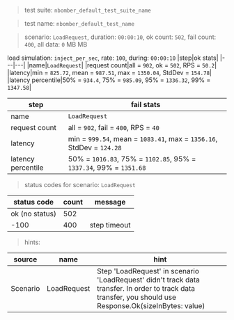 > test suite: `nbomber_default_test_suite_name`

> test name: `nbomber_default_test_name`

> scenario: `LoadRequest`, duration: `00:00:10`, ok count: `502`, fail count: `400`, all data: `0` MB MB

load simulation: `inject_per_sec`, rate: `100`, during: `00:00:10`
|step|ok stats|
|---|---|
|name|`LoadRequest`|
|request count|all = `902`, ok = `502`, RPS = `50.2`|
|latency|min = `825.72`, mean = `987.51`, max = `1350.04`, StdDev = `154.78`|
|latency percentile|50% = `934.4`, 75% = `985.09`, 95% = `1336.32`, 99% = `1347.58`|

|step|fail stats|
|---|---|
|name|`LoadRequest`|
|request count|all = `902`, fail = `400`, RPS = `40`|
|latency|min = `999.54`, mean = `1083.41`, max = `1356.16`, StdDev = `124.28`|
|latency percentile|50% = `1016.83`, 75% = `1102.85`, 95% = `1337.34`, 99% = `1351.68`|
> status codes for scenario: `LoadRequest`

|status code|count|message|
|---|---|---|
|ok (no status)|502||
|-100|400|step timeout|

> hints:

|source|name|hint|
|---|---|---|
|Scenario|LoadRequest|Step 'LoadRequest' in scenario 'LoadRequest' didn't track data transfer. In order to track data transfer, you should use Response.Ok(sizeInBytes: value)|
